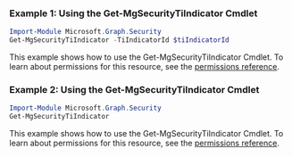 ### Example 1: Using the Get-MgSecurityTiIndicator Cmdlet
```powershell
Import-Module Microsoft.Graph.Security
Get-MgSecurityTiIndicator -TiIndicatorId $tiIndicatorId
```
This example shows how to use the Get-MgSecurityTiIndicator Cmdlet.
To learn about permissions for this resource, see the [permissions reference](/graph/permissions-reference).
### Example 2: Using the Get-MgSecurityTiIndicator Cmdlet
```powershell
Import-Module Microsoft.Graph.Security
Get-MgSecurityTiIndicator
```
This example shows how to use the Get-MgSecurityTiIndicator Cmdlet.
To learn about permissions for this resource, see the [permissions reference](/graph/permissions-reference).
